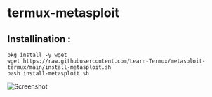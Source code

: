 # termux-metasploit

## Installination :

```
pkg install -y wget 
wget https://raw.githubusercontent.com/Learn-Termux/metasploit-termux/main/install-metasploit.sh
bash install-metasploit.sh
```
![Screenshot](https://raw.githubusercontent.com/Learn-Termux/Img/main/Screenshot_20211014-190708.jpg)

